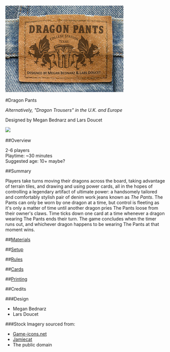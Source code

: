![Dragon Pants Logo](/dragon_pants/images/logo_color.png)

#Dragon Pants

*Alternatively, "Dragon Trousers" in the U.K. and Europe*

Designed by Megan Bednarz and Lars Doucet

[![](https://i.creativecommons.org/l/by-nc/4.0/88x31.png)](https://github.com/larsiusprime/boardgames/tree/master/LICENSE.md)

##Overview

2-6 players  
Playtime: ~30 minutes  
Suggested age: 10+ maybe?

##Summary

Players take turns moving their dragons across the board, taking advantage of terrain tiles, and drawing and using power cards, all in the hopes of controlling a legendary artifact of ultimate power: a handsomely tailored and comfortably stylish pair of denim work jeans known as *The Pants*. The Pants can only be worn by one dragon at a time, but control is fleeting as it's only a matter of time until another dragon pries The Pants loose from their owner's claws. Time ticks down one card at a time whenever a dragon wearing The Pants ends their turn. The game concludes when the timer runs out, and whichever dragon happens to be wearing The Pants at that moment wins.

##[Materials](MATERIALS.md)

##[Setup](SETUP.md)

##[Rules](RULES.md)

##[Cards](CARDS.md)

##[Printing](PRINTING.md)

##Credits

###Design
- Megan Bednarz
- Lars Doucet

###Stock Imagery sourced from:

- [Game-icons.net](http://game-icons.net/)  
- [Jamiecat](https://www.flickr.com/photos/jamiecat/4878986494/)
- The public domain
